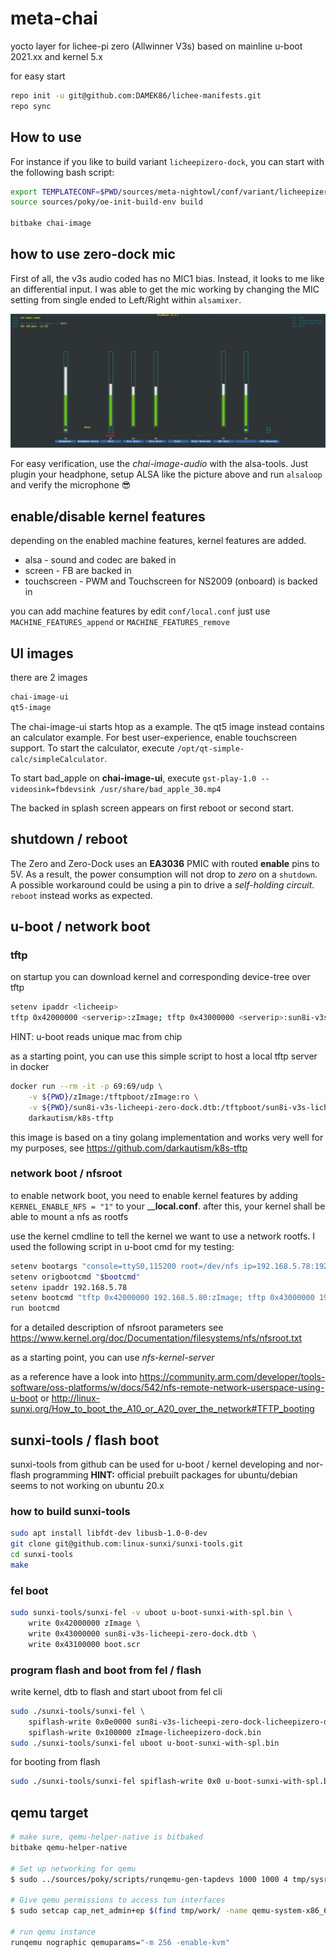 # meta-chai

yocto layer for lichee-pi zero (Allwinner V3s) based on mainline u-boot 2021.xx and kernel 5.x

for easy start
```bash
repo init -u git@github.com:DAMEK86/lichee-manifests.git
repo sync
```

## How to use

For instance if you like to build variant `licheepizero-dock`, you can start with the following bash script:

```bash
export TEMPLATECONF=$PWD/sources/meta-nightowl/conf/variant/licheepizero-dock
source sources/poky/oe-init-build-env build

bitbake chai-image
```

## how to use zero-dock mic

First of all, the v3s audio coded has no MIC1 bias. Instead, it looks to me like an differential input. I was able to get the mic working by changing the MIC setting from single ended to Left/Right within `alsamixer`.

![ALSA settings](./docu/assets/alsa-settings.png)

For easy verification, use the _chai-image-audio_ with the alsa-tools. Just plugin your headphone, setup ALSA like the picture above and run `alsaloop` and verify the microphone 😎️

## enable/disable kernel features

depending on the enabled machine features, kernel features are added.
- alsa - sound and codec are baked in
- screen - FB are backed in
- touchscreen - PWM and Touchscreen for NS2009 (onboard) is backed in

you can add machine features by edit `conf/local.conf`
just use `MACHINE_FEATURES_append` or `MACHINE_FEATURES_remove`

## UI images

there are 2 images

```bash
chai-image-ui
qt5-image
```

The chai-image-ui starts htop as a example.
The qt5 image instead contains an calculator example. For best user-experience, enable touchscreen support.
To start the calculator, execute `/opt/qt-simple-calc/simpleCalculator`.

To start bad_apple on **chai-image-ui**, execute `gst-play-1.0 --videosink=fbdevsink /usr/share/bad_apple_30.mp4` 

The backed in splash screen appears on first reboot or second start.

## shutdown / reboot

The Zero and Zero-Dock uses an __EA3036__ PMIC with routed __enable__ pins to 5V. As a result, the power consumption will not drop to _zero_ on a `shutdown`. A possible workaround could be using a pin to drive a _self-holding circuit_.
`reboot` instead works as expected.

## u-boot / network boot

### tftp

on startup you can download kernel and corresponding device-tree over tftp

```bash
setenv ipaddr <licheeip>
tftp 0x42000000 <serverip>:zImage; tftp 0x43000000 <serverip>:sun8i-v3s-licheepi-zero-dock.dtb; bootz 0x42000000 - 0x43000000"
```

HINT: u-boot reads unique mac from chip

as a starting point, you can use this simple script to host a local tftp server in docker

```bash
docker run --rm -it -p 69:69/udp \
    -v ${PWD}/zImage:/tftpboot/zImage:ro \
    -v ${PWD}/sun8i-v3s-licheepi-zero-dock.dtb:/tftpboot/sun8i-v3s-licheepi-zero-dock.dtb:ro \
    darkautism/k8s-tftp
```

this image is based on a tiny golang implementation and works very well for my purposes, see https://github.com/darkautism/k8s-tftp

### network boot / nfsroot

to enable network boot, you need to enable kernel features by adding `KERNEL_ENABLE_NFS = "1"` to your ____local.conf__.
after this, your kernel shall be able to mount a nfs as rootfs

use the kernel cmdline to tell the kernel we want to use a network rootfs. I used the following script in u-boot cmd for my testing:

```bash
setenv bootargs "console=ttyS0,115200 root=/dev/nfs ip=192.168.5.78:192.168.5.80:192.168.5.80:255.255.255.0:licheepizero-dock:eth0 nfsroot=192.168.5.80:/export,tcp,v3 rootwait panic=2 debug"
setenv origbootcmd "$bootcmd"
setenv ipaddr 192.168.5.78
setenv bootcmd "tftp 0x42000000 192.168.5.80:zImage; tftp 0x43000000 192.168.5.80:sun8i-v3s-licheepi-zero-dock.dtb; bootz 0x42000000 - 0x43000000"
run bootcmd
```

for a detailed description of nfsroot parameters see https://www.kernel.org/doc/Documentation/filesystems/nfs/nfsroot.txt

as a starting point, you can use *nfs-kernel-server*

as a reference have a look into https://community.arm.com/developer/tools-software/oss-platforms/w/docs/542/nfs-remote-network-userspace-using-u-boot or
http://linux-sunxi.org/How_to_boot_the_A10_or_A20_over_the_network#TFTP_booting

## sunxi-tools / flash boot

sunxi-tools from github can be used for u-boot / kernel developing and nor-flash programming
__HINT:__ official prebuilt packages for ubuntu/debian seems to not working on ubuntu 20.x
### how to build sunxi-tools

```bash
sudo apt install libfdt-dev libusb-1.0-0-dev
git clone git@github.com:linux-sunxi/sunxi-tools.git
cd sunxi-tools
make
```

### fel boot

```bash
sudo sunxi-tools/sunxi-fel -v uboot u-boot-sunxi-with-spl.bin \
    write 0x42000000 zImage \
    write 0x43000000 sun8i-v3s-licheepi-zero-dock.dtb \
    write 0x43100000 boot.scr
```

### program flash and boot from fel / flash

write kernel, dtb to flash and start uboot from fel cli
```bash
sudo ./sunxi-tools/sunxi-fel \
    spiflash-write 0x0e0000 sun8i-v3s-licheepi-zero-dock-licheepizero-dock.dtb \
    spiflash-write 0x100000 zImage-licheepizero-dock.bin
sudo ./sunxi-tools/sunxi-fel uboot u-boot-sunxi-with-spl.bin
```
for booting from flash
```bash
sudo ./sunxi-tools/sunxi-fel spiflash-write 0x0 u-boot-sunxi-with-spl.bin
```

## qemu target

```sh
# make sure, qemu-helper-native is bitbaked
bitbake qemu-helper-native

# Set up networking for qemu
$ sudo ../sources/poky/scripts/runqemu-gen-tapdevs 1000 1000 4 tmp/sysroots-components/x86_64/qemu-helper-native/usr/bin

# Give qemu permissions to access tun interfaces
$ sudo setcap cap_net_admin+ep $(find tmp/work/ -name qemu-system-x86_64 | grep qemu-helper-native)

# run qemu instance
runqemu nographic qemuparams="-m 256 -enable-kvm"
```
